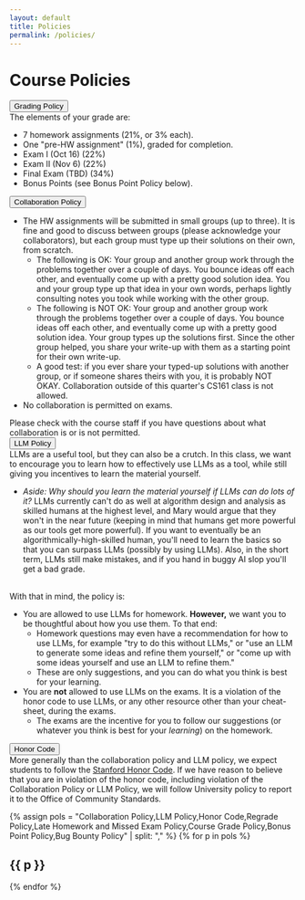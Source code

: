 ```yaml
---
layout: default
title: Policies
permalink: /policies/
---
```


# Course Policies


<div class="card mb-3">
    <div class="card-header">
      <button class="btn btn-link text-decoration-none"
              type="button"
              data-bs-toggle="collapse"
              data-bs-target="#grading"
              aria-expanded="false"
              aria-controls="grading">
        Grading Policy
      </button>
    </div>
    <div id="grading" class="collapse">
      <div class="card-body">
	The elements of your grade are:
	<ul>
		<li> 7 homework assignments (21%, or 3% each).
		<li> One "pre-HW assignment" (1%), graded for completion.
		<li> Exam I (Oct 16) (22%)
		<li> Exam II (Nov 6) (22%)
		<li> Final Exam (TBD) (34%)
                <li> Bonus Points (see Bonus Point Policy below).
	</ul>
      </div>
    </div>
  </div>


 <div class="card mb-3">
    <div class="card-header">
      <button class="btn btn-link text-decoration-none"
              type="button"
              data-bs-toggle="collapse"
              data-bs-target="#collab"
              aria-expanded="false"
              aria-controls="collab">
        Collaboration Policy
      </button>
    </div>
    <div id="collab" class="collapse">
      <div class="card-body">
<ul>
<li>The HW assignments will be submitted in small groups (up to three). It is fine and good to discuss between groups (please acknowledge your collaborators), but each group must type up their solutions on their own, from scratch.
	<ul>
	<li>The following is OK: Your group and another group work through the problems together over a couple of days. You bounce ideas off each other, and eventually come up with a pretty good solution idea. You and your group type up that idea in your own words, perhaps lightly consulting notes you took while working with the other group.</li>
	<li>The following is NOT OK: Your group and another group work through the problems together over a couple of days. You bounce ideas off each other, and eventually come up with a pretty good solution idea. Your group types up the solutions first. Since the other group helped, you share your write-up with them as a starting point for their own write-up.</li>
	<li>A good test: if you ever share your typed-up solutions with another group, or if someone shares theirs with you, it is probably NOT OKAY.
Collaboration outside of this quarter's CS161 class is not allowed.</li>
	</ul>
</li>
<li>
No collaboration is permitted on exams.      
</li>
</ul>
Please check with the course staff if you have questions about what collaboration is or is not permitted.
</div>
</div>
</div>
 

<div class="card mb-3">
    <div class="card-header">
      <button class="btn btn-link text-decoration-none"
              type="button"
              data-bs-toggle="collapse"
              data-bs-target="#llm"
              aria-expanded="false"
              aria-controls="llm">
        LLM Policy
      </button>
    </div>
    <div id="llm" class="collapse">
      <div class="card-body">
LLMs are a useful tool, but they can also be a crutch.  In this class, we want to encourage you to learn how to effectively use LLMs as a tool, while still giving you incentives to learn the material yourself.  
<ul><li> <i> Aside: Why should you learn the material yourself if LLMs can do lots of it? </i> LLMs currently can't do as well at algorithm design and analysis as skilled humans at the highest level, and Mary would argue that they won't in the near future (keeping in mind that humans get more powerful as our tools get more powerful).  If you want to eventually be an algorithmically-high-skilled human, you'll need to learn the basics so that you can surpass LLMs (possibly by using LLMs).  Also, in the short term, LLMs still make mistakes, and if you hand in buggy AI slop you'll get a bad grade.
</li></ul>
<br>
With that in mind, the policy is:
<ul>
<li> You are allowed to use LLMs for homework. <b>However,</b> we want you to be thoughtful about how you use them.  To that end:
<ul><li>Homework questions may even have a recommendation for how to use LLMs, for example "try to do this without LLMs," or "use an LLM to generate some ideas and refine them yourself," or "come up with some ideas yourself and use an LLM to refine them."  </li>
<li>These are only suggestions, and you can do what you think is best for your learning.</li>
</ul></li>
<li> You are <b>not</b> allowed to use LLMs on the exams.  It is a violation of the honor code to use LLMs, or any other resource other than your cheat-sheet, during the exams.
	<ul>
	<li>The exams are the incentive for you to follow our suggestions (or whatever you think is best for your <i>learning</i>) on the homework.</li>
	</ul></li>
</ul>
</div>
</div>
</div>
  
<div class="card mb-3">
    <div class="card-header">
      <button class="btn btn-link text-decoration-none"
              type="button"
              data-bs-toggle="collapse"
              data-bs-target="#honor"
              aria-expanded="false"
              aria-controls="honor">
        Honor Code
      </button>
    </div>
    <div id="honor" class="collapse">
      <div class="card-body">
	More generally than the collaboration policy and LLM policy, we expect students to follow the <a href="https://communitystandards.stanford.edu/policies-guidance/honor-code">Stanford Honor Code</a>.  If we have reason to believe that you are in violation of the honor code, including violation of the Collaboration Policy or LLM Policy, we will follow University policy to report it to the Office of Community Standards.
      </div>
    </div>
  </div>

{% assign pols = "Collaboration Policy,LLM Policy,Honor Code,Regrade Policy,Late Homework and Missed Exam Policy,Course Grade Policy,Bonus Point Policy,Bug Bounty Policy" | split: "," %}
{% for p in pols %}
<div class="panel policy-panel">
  <h2>{{ p }}</h2>
  <!-- Policy text here -->
</div>
{% endfor %}

